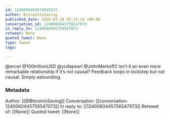 ```yaml
---
id: 1240099454574825472
author: BitcoinIsSaving
published_date: 2020-03-18 02:15:24 +00:00
conversation_id: 1240060445756547073
in_reply_to: 1240060445756547073
retweet: None
quoted_tweet: None
type: tweet
tags:

---
```


@ercwl @100trillionUSD @yudapearl @JohnMarkoff2 Isn’t it an even more remarkable relationship if it’s not causal? Feedback loops in lockstep but not causal. Simply astounding.

### Metadata

Author: [[@BitcoinIsSaving]]
Conversation: [[conversation-1240060445756547073]]
In reply to: [[1240060445756547073]]
Retweet of: [[None]]
Quoted tweet: [[None]]
